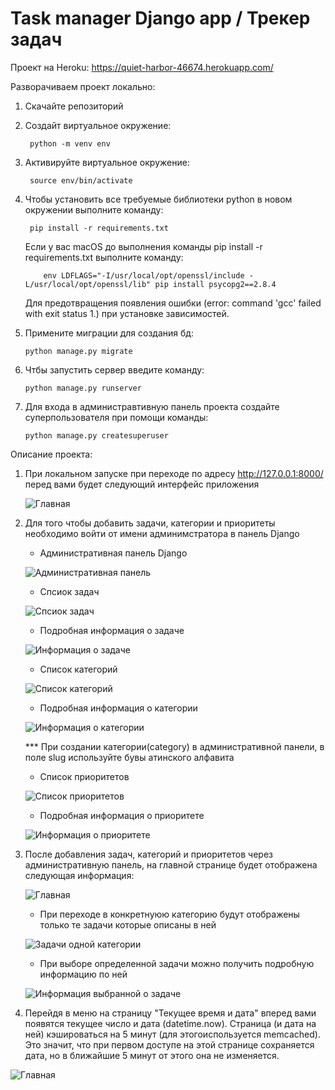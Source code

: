 # Task manager Django app / Трекер задач

Проект на Heroku: https://quiet-harbor-46674.herokuapp.com/

Разворачиваем проект локально:

1. Скачайте репозиторий

2. Создайт виртуальное окружение: 

        python -m venv env
       
3. Активируйте виртуальное окружение: 

        source env/bin/activate
        
4. Чтобы установить все требуемые библиотеки python в новом окружении выполните команду: 

        pip install -r requirements.txt
   
   Если у вас macOS до выполнения команды pip install -r requirements.txt выполните команду:       
   
           env LDFLAGS="-I/usr/local/opt/openssl/include -L/usr/local/opt/openssl/lib" pip install psycopg2==2.8.4      
   
   Для предотвращения появления ошибки (error: command 'gcc' failed with exit status 1.) при установке зависимостей.
   
5. Примените миграции для создания бд: 

       python manage.py migrate

6. Чтбы запустить сервер введите команду: 

       python manage.py runserver

7. Для входа в администравтивную панель проекта создайте суперпользователя при помощи команды: 

       python manage.py createsuperuser


Описание проекта:

1. При локальном запуске при переходе по адресу http://127.0.0.1:8000/ перед вами будет следующий интерфейс приложения

   ![Главная](/screenshots/screen_1.png)

2. Для того чтобы добавить задачи, категории и приоритеты необходимо войти от имени админимстратора в панель Django 

   - Административная панель Django

   ![Административная панель](/screenshots/screen_4.png)
   
   - Спсиок задач
   
   ![Спсиок задач](/screenshots/screen_5.png)
   
   - Подробная информация о задаче
   
   ![Информация о задаче](/screenshots/screen_6.png)
   
   - Список категорий
   
   ![Список категорий](/screenshots/screen_7.png)
   
   - Подробная информация о категории
   
   ![Информация о категории](/screenshots/screen_8.png)
   
   *** При создании категории(category) в административной панели, в поле slug используйте бувы атинского алфавита
   
   - Список приоритетов
   
   ![Список приоритетов](/screenshots/screen_9.png)
   
   - Подробная информация о приоритете
   
   ![Информация о приоритете](/screenshots/screen_10.png)

3. После добавления задач, категорий и приоритетов через административную панель, на главной странице будет отображена следующая информация:
   
   ![Главная](/screenshots/screen_2.png)
   
   - При переходе в конкретнуюю категорию будут отображены только те задачи которые описаны в ней
   
   ![Задачи одной категории](/screenshots/screen_11.png)
   
   - При выборе определенной задачи можно получить подробную информацию по ней
   
   ![Информация выбранной о задаче](/screenshots/screen_12.png)
   
 4. Перейдя в меню на страницу "Текущее время и дата" вперед вами появятся текущее число и дата (datetime.now). Страница (и дата на ней) кэшироваться на 5 минут (для этогоиспользуется memcached). Это значит, что при первом доступе на этой странице сохраняется дата, но в ближайшие 5 минут от этого она не изменяется.
   
   ![Главная](/screenshots/screen_3.png)


